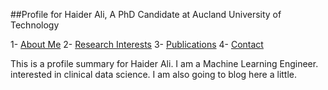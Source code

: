 ##Profile for Haider Ali, A PhD Candidate at Aucland University of Technology

1- [About Me](#about-me)
2- [Research Interests](#research-interests)
3- [Publications](#publications)
4- [Contact](#contact)

This is a profile summary for Haider Ali. I am a Machine Learning Engineer. interested in clinical data science.
I am also going to blog here a little. 
